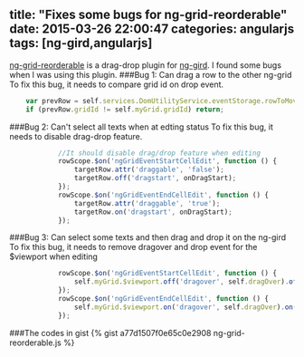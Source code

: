 title: "Fixes some bugs for ng-grid-reorderable"
date: 2015-03-26 22:00:47
categories: angularjs
tags: [ng-gird,angularjs]
---
[ng-grid-reorderable](https://github.com/angular-ui/ng-grid/tree/2.x/plugins) is a drag-drop plugin for [ng-gird](https://github.com/angular-ui/ng-grid). I found some bugs when I was using this plugin.
###Bug 1: Can drag a row to the other ng-grid
To fix this bug, it needs to compare grid id on drop event.
```javascript  
    var prevRow = self.services.DomUtilityService.eventStorage.rowToMove;
    if (prevRow.gridId != self.myGrid.gridId) return;
```
###Bug 2: Can't select all texts when at edting status
To fix this bug, it needs to disable drag-drop feature.
```javascript
            //It should disable drag/drop feature when editing
            rowScope.$on('ngGridEventStartCellEdit', function () {
                targetRow.attr('draggable', 'false');
                targetRow.off('dragstart', onDragStart);
            });
            rowScope.$on('ngGridEventEndCellEdit', function () {
                targetRow.attr('draggable', 'true');
                targetRow.on('dragstart', onDragStart);
            });
```
###Bug 3: Can select some texts and then drag and drop it on the ng-gird
To fix this bug, it needs to remove dragover and drop event for the $viewport when editing
```javascript
            rowScope.$on('ngGridEventStartCellEdit', function () {
                self.myGrid.$viewport.off('dragover', self.dragOver).off('drop', self.onRowDrop);
            });
            rowScope.$on('ngGridEventEndCellEdit', function () {
                self.myGrid.$viewport.on('dragover', self.dragOver).on('drop', self.onRowDrop);
            });
```
###The codes in gist
{% gist a77d1507f0e65c0e2908 ng-grid-reorderable.js %}
